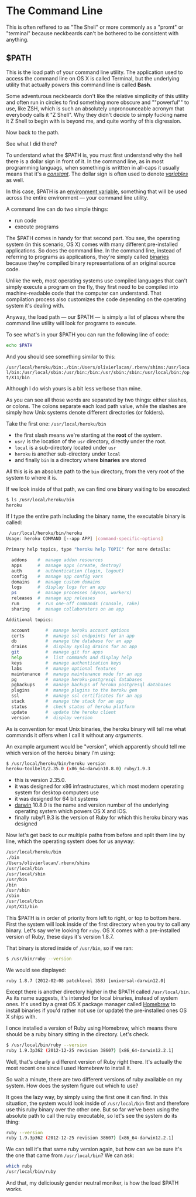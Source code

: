 # The Command Line

This is often reffered to as "The Shell" or more commonly as a "promt" or "terminal" because neckbeards can't be bothered to be consistent with anything.

## $PATH

This is the load path of your command line utility. The application used to access the command line on OS X is called Terminal, but the underlying utility that actually powers this command line is called __Bash__. 

Some adventurous neckbeards don't like the relative simplicity of this utility and often run in circles to find something more obscure and ""powerful"" to use, like ZSH, which is such an absolutely unpronounceable acronym that everybody calls it "Z Shell". Why they didn't decide to simply fucking name it Z Shell to begin with is beyond me, and quite worthy of this digression.

Now back to the path.

See what I did there?

To understand what the $PATH is, you must first understand why the hell there is a dollar sign in front of it. In the command line, as in most programming languags, when something is writtten in all-caps it usually means that it's a [_constant_](programming.md#constant). The dollar sign is often used to denote [_variables_](programming.md#variable) as well.

In this case, $PATH is an [environment variable](), something that will be used across the entire environment — your command line utility.

A command line can do two simple things:
- run code
- execute programs

The $PATH comes in handy for that second part. You see, the operating system (in this scenario, OS X) comes with many different pre-installed applications. So does the command line. In the command line, instead of referring to programs as applications, they're simply called [binaries]() because they're compiled binary representations of an original source code.

Unlike the web, most operating systems use compiled languages that can't simply execute a program on the fly, they first need to be compiled into machine-readable code that the computer can understand. That compilation process also customizes the code depending on the operating system it's dealing with.

Anyway, the load path — our $PATH — is simply a list of places where the command line utility will look for programs to execute.

To see what's in your $PATH you can run the following line of code:

```bash
echo $PATH
```

And you should see something similar to this: 

`/usr/local/heroku/bin:./bin:/Users/olivierlacan/.rbenv/shims:/usr/local/bin:/usr/local/sbin:/usr/bin:/bin:/usr/sbin:/sbin:/usr/local/bin:/opt/X11/bin`

Although I do wish yours is a bit less verbose than mine.

As you can see all those words are separated by two things: either slashes, or colons. The colons separate each load path value, while the slashes are simply how Unix systems denote different directories (or folders).

Take the first one: `/usr/local/heroku/bin`

- the first slash means we're starting at the __root__ of the system.
- `usr/` is the location of the `usr` directory, directly under the root.
- `local` is a sub-directory located under `usr`
- `heroku` is another sub-directory under `local`
- and finally `bin` is a directory where __binaries__ are stored

All this is is an absolute path to the `bin` directory, from the very root of the system to where it is.

If we look inside of that path, we can find one binary waiting to be executed:

```bash
$ ls /usr/local/heroku/bin
heroku
```

If I type the entire path including the binary name, the executable binary is called:

```bash
 /usr/local/heroku/bin/heroku 
Usage: heroku COMMAND [--app APP] [command-specific-options]

Primary help topics, type "heroku help TOPIC" for more details:

  addons    #  manage addon resources
  apps      #  manage apps (create, destroy)
  auth      #  authentication (login, logout)
  config    #  manage app config vars
  domains   #  manage custom domains
  logs      #  display logs for an app
  ps        #  manage processes (dynos, workers)
  releases  #  manage app releases
  run       #  run one-off commands (console, rake)
  sharing   #  manage collaborators on an app

Additional topics:

  account      #  manage heroku account options
  certs        #  manage ssl endpoints for an app
  db           #  manage the database for an app
  drains       #  display syslog drains for an app
  git          #  manage git for apps
  help         #  list commands and display help
  keys         #  manage authentication keys
  labs         #  manage optional features
  maintenance  #  manage maintenance mode for an app
  pg           #  manage heroku-postgresql databases
  pgbackups    #  manage backups of heroku postgresql databases
  plugins      #  manage plugins to the heroku gem
  ssl          #  manage ssl certificates for an app
  stack        #  manage the stack for an app
  status       #  check status of heroku platform
  update       #  update the heroku client
  version      #  display version
```

As is convention for most Unix binaries, the heroku binary will tell me what commands it offers when I call it without any _arguments_.

An example argument would be "version", which apparently should tell me which version of the heroku binary I'm using:

```bash
$ /usr/local/heroku/bin/heroku version
heroku-toolbelt/2.35.0 (x86_64-darwin10.8.0) ruby/1.9.3
```

- this is version 2.35.0. 
- it was designed for x86 infrastructures, which most modern operating system for desktop computers use
- it was designed for 64 bit systems
- [darwin](http://en.wikipedia.org/wiki/Darwin_(operating_system)) 10.8.0 is the name and version number of the underlying operating system which powers OS X and iOS.
- finally ruby/1.9.3 is the version of Ruby for which this heroku binary was designed

Now let's get back to our multiple paths from before and split them line by line, which the operating system does for us anyway:

```bash
/usr/local/heroku/bin
./bin
/Users/olivierlacan/.rbenv/shims
/usr/local/bin
/usr/local/sbin
/usr/bin
/bin
/usr/sbin
/sbin
/usr/local/bin
/opt/X11/bin
```

This $PATH is in order of priority from left to right, or top to bottom here. First the system will look inside of the first directory when you try to call any binary. Let's say we're looking for `ruby`. OS X comes with a pre-installed version of Ruby, these days it's version 1.8.7.

That binary is stored inside of `/usr/bin`, so if we ran:

```bash
$ /usr/bin/ruby --version
```
We would see displayed:

`ruby 1.8.7 (2012-02-08 patchlevel 358) [universal-darwin12.0]`

Except there is another directory higher in the $PATH called `/usr/local/bin`. As its name suggests, it's intended for local binaries, instead of system ones. It's used by a great OS X package manager called [Homebrew](http://mxcl.github.com/homebrew/) to install binaries if you'd rather not use (or update) the pre-installed ones OS X ships with.

I once installed a version of Ruby using Homebrew, which means there should be a ruby binary sitting in the directory. Let's check.

```bash
$ /usr/local/bin/ruby --version
ruby 1.9.3p362 (2012-12-25 revision 38607) [x86_64-darwin12.2.1]
```

Well, that's clearly a different version of Ruby right there. It's actually the most recent one since I used Homebrew to install it.

So wait a minute, there are two different versions of ruby available on my system. How does the system figure out which to use?

It goes the lazy way, by simply using the first one it can find. In this situation, the system would look inside of `/usr/local/bin` first and therefore use this ruby binary over the other one. But so far we've been using the absolute path to call the ruby executable, so let's see the system do its thing:

```bash
ruby --version
ruby 1.9.3p362 (2012-12-25 revision 38607) [x86_64-darwin12.2.1]
```

We can tell it's that same ruby version again, but how can we be sure it's the one that came from `/usr/local/bin`? We can ask:

```bash
which ruby
/usr/local/bin/ruby
```

And that, my deliciously gender neutral moniker, is how the load $PATH works.
